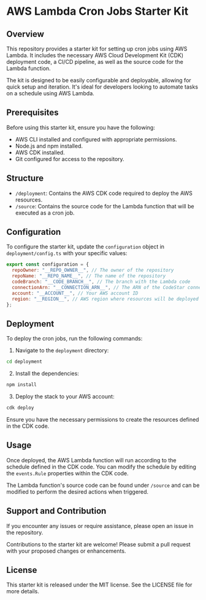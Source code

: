 # AWS Lambda Cron Jobs Starter Kit

## Overview

This repository provides a starter kit for setting up cron jobs using AWS Lambda. It includes the necessary AWS Cloud Development Kit (CDK) deployment code, a CI/CD pipeline, as well as the source code for the Lambda function.

The kit is designed to be easily configurable and deployable, allowing for quick setup and iteration. It's ideal for developers looking to automate tasks on a schedule using AWS Lambda.

## Prerequisites

Before using this starter kit, ensure you have the following:

- AWS CLI installed and configured with appropriate permissions.
- Node.js and npm installed.
- AWS CDK installed.
- Git configured for access to the repository.

## Structure

- `/deployment`: Contains the AWS CDK code required to deploy the AWS resources.
- `/source`: Contains the source code for the Lambda function that will be executed as a cron job.

## Configuration

To configure the starter kit, update the `configuration` object in `deployment/config.ts` with your specific values:

```javascript
export const configuration = {
  repoOwner: "__REPO_OWNER__", // The owner of the repository
  repoName: "__REPO_NAME__", // The name of the repository
  codeBranch: "__CODE_BRANCH__", // The branch with the Lambda code
  connectionArn: "__CONNECTION_ARN__", // The ARN of the CodeStar connection
  account: "__ACCOUNT__", // Your AWS account ID
  region: "__REGION__", // AWS region where resources will be deployed
};
```

## Deployment

To deploy the cron jobs, run the following commands:

1. Navigate to the `deployment` directory:

```sh
cd deployment
```

2. Install the dependencies:

```sh
npm install
```

3. Deploy the stack to your AWS account:

```sh
cdk deploy
```

Ensure you have the necessary permissions to create the resources defined in the CDK code.

## Usage

Once deployed, the AWS Lambda function will run according to the schedule defined in the CDK code. You can modify the schedule by editing the `events.Rule` properties within the CDK code.

The Lambda function's source code can be found under `/source` and can be modified to perform the desired actions when triggered.

## Support and Contribution

If you encounter any issues or require assistance, please open an issue in the repository.

Contributions to the starter kit are welcome! Please submit a pull request with your proposed changes or enhancements.

## License

This starter kit is released under the MIT license. See the LICENSE file for more details.
